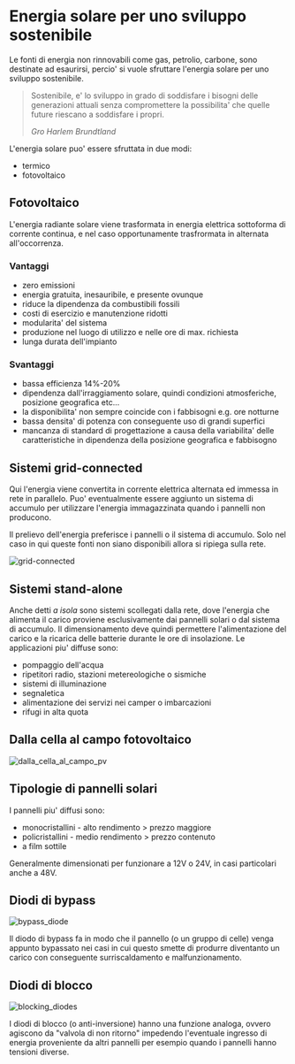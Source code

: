 # Energia solare per uno sviluppo sostenibile  

Le fonti di energia non rinnovabili come gas, petrolio, carbone, sono destinate ad esaurirsi, percio' si vuole sfruttare l'energia solare per uno sviluppo sostenibile.  

> Sostenibile, e' lo sviluppo in grado di soddisfare i bisogni delle generazioni attuali senza compromettere la possibilita' che quelle future riescano a soddisfare i propri.  
> 
> *Gro Harlem Brundtland*

L'energia solare puo' essere sfruttata in due modi:  

* termico
* fotovoltaico

## Fotovoltaico  

L'energia radiante solare viene trasformata in energia elettrica sottoforma di corrente continua, e nel caso opportunamente trasfrormata in alternata all'occorrenza.  

### Vantaggi  

* zero emissioni
* energia gratuita, inesauribile, e presente ovunque
* riduce la dipendenza da combustibili fossili
* costi di esercizio e manutenzione ridotti
* modularita' del sistema
* produzione nel luogo di utilizzo e nelle ore di max. richiesta
* lunga durata dell'impianto

### Svantaggi  

* bassa efficienza 14%-20%
* dipendenza dall'irraggiamento solare, quindi condizioni atmosferiche, posizione geografica etc...
* la disponibilita' non sempre coincide con i fabbisogni e.g. ore notturne
* bassa densita' di potenza con conseguente uso di grandi superfici
* mancanza di standard di progettazione a causa della variabilita' delle caratteristiche in dipendenza della posizione geografica e fabbisogno


## Sistemi grid-connected  

Qui l'energia viene convertita in corrente elettrica alternata ed immessa in rete in parallelo. Puo' eventualmente essere aggiunto un sistema di accumulo per utilizzare l'energia immagazzinata quando i pannelli non producono.  

Il prelievo dell'energia preferisce i pannelli o il sistema di accumulo. Solo nel caso in qui queste fonti non siano disponibili allora si ripiega sulla rete.  

![grid-connected](https://user-images.githubusercontent.com/7195133/234866224-ae361d98-0441-49f1-b756-6e814137426a.jpg)


## Sistemi stand-alone  

Anche detti *a isola* sono sistemi scollegati dalla rete, dove l'energia che alimenta il carico proviene esclusivamente dai pannelli solari o dal sistema di accumulo. Il dimensionamento deve quindi permettere l'alimentazione del carico e la ricarica delle batterie durante le ore di insolazione. Le applicazioni piu' diffuse sono:  

* pompaggio dell'acqua
* ripetitori radio, stazioni metereologiche o sismiche
* sistemi di illuminazione
* segnaletica
* alimentazione dei servizi nei camper o imbarcazioni
* rifugi in alta quota

## Dalla cella al campo fotovoltaico  

![dalla_cella_al_campo_pv](https://user-images.githubusercontent.com/7195133/234900501-4fed6937-cd1a-450d-967a-dffd039d6ddf.jpg)  

## Tipologie di pannelli solari  

I pannelli piu' diffusi sono:  

* monocristallini - alto rendimento > prezzo maggiore
* policristallini - medio rendimento > prezzo contenuto
* a film sottile

Generalmente dimensionati per funzionare a 12V o 24V, in casi particolari anche a 48V.  

## Diodi di bypass  

![bypass_diode](https://github.com/dennyb87/elettrotecnica-serale/assets/7195133/6efe6ac2-d848-43f9-8852-f89f25a23d92)  

Il diodo di bypass fa in modo che il pannello (o un gruppo di celle) venga appunto bypassato nei casi in cui questo smette di produrre diventanto un carico con conseguente surriscaldamento e malfunzionamento.  

## Diodi di blocco  

![blocking_diodes](https://github.com/dennyb87/elettrotecnica-serale/assets/7195133/d69688f6-ffe6-43fc-98ef-66d65b37751a)  

I diodi di blocco (o anti-inversione) hanno una funzione analoga, ovvero agiscono da "valvola di non ritorno" impedendo l'eventuale ingresso di energia proveniente da altri pannelli per esempio quando i pannelli hanno tensioni diverse.  
